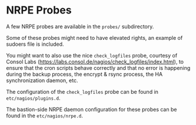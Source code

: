 NRPE Probes
===========

A few NRPE probes are available in the ``probes/`` subdirectory.

Some of these probes might need to have elevated rights, an example of sudoers file is included.

You might want to also use the nice ``check_logfiles`` probe, courtesy of
Consol Labs (https://labs.consol.de/nagios/check_logfiles/index.html), to ensure
that the cron scripts behave correctly and that no error is happening during the backup process,
the encrypt & rsync process, the HA synchronization daemon, etc.

The configuration of the ``check_logfiles`` probe can be found in ``etc/nagios/plugins.d``.

The bastion-side NRPE daemon configuration for these probes can be found in the ``etc/nagios/nrpe.d``.
